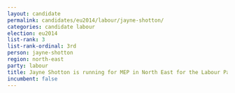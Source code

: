 ```yaml
---
layout: candidate
permalink: candidates/eu2014/labour/jayne-shotton/
categories: candidate labour
election: eu2014
list-rank: 3
list-rank-ordinal: 3rd
person: jayne-shotton
region: north-east
party: labour
title: Jayne Shotton is running for MEP in North East for the Labour Party
incumbent: false
---
```

